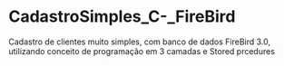 # CadastroSimples_C-_FireBird
Cadastro de clientes muito simples, com banco de dados FireBird 3.0, utilizando conceito de programação em 3 camadas e Stored prcedures
